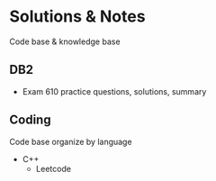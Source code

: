 # Solutions & Notes

Code base & knowledge base

## DB2

- Exam 610 practice questions, solutions, summary

## Coding

Code base organize by language

- C++
    - Leetcode
